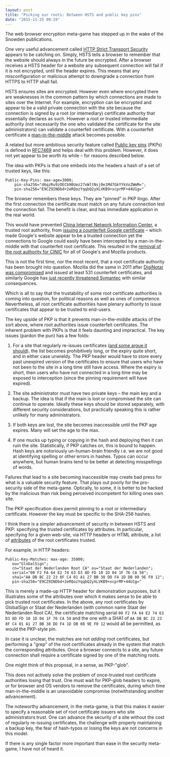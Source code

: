 ```yaml
---
layout: post
title: "Picking our roots: Between HSTS and public key pins"
date: "2015-11-25 09:19"
---
```



The web browser encryption meta-game has stepped up in the wake of the Snowden publications.

One very useful advancement called [HTTP Strict Transport Security](https://en.wikipedia.org/wiki/HTTP_Strict_Transport_Security) appears to be catching on.  Simply, HSTS tells a browser to remember that the website should always in the future be encrypted.  After a browser receives a HSTS header for a website any subsequent connection will fail if it is not encrypted, until the header expires.  This means that any misconfiguration or malicious attempt to downgrade a connection from HTTPS to HTTP shall fail.

HSTS ensures sites are encrypted.  However even where encrypted there are weaknesses in the common pattern by which connections are made to sites over the Internet. For example, encryption can be encrypted and appear to be a valid private connection with the site because the connection is signed by a root (or intemediary) certificate authority that essentially declares as such. However a root or trusted intermediate authority (not necessarily the one who validated the certificate for the site administrators) can validate a counterfeit certificate.  With a counterfeit certificate a [man-in-the-middle](https://en.wikipedia.org/wiki/Man-in-the-middle_attack) attack becomes possible.

A related but more ambitious security feature called [Public key pins](https://ipsec.pl/ssl/2014/public-key-pins-new-safeguard-https-websites.html) (*PKPs*) is defined in [RFC7469](https://tools.ietf.org/html/rfc7469) and helps deal with this problem. However, it does not yet appear to be worth its while – for reasons described below.

The idea with PKPs is that one embeds into the headers a hash of a set of trusted keys, like this:

```
Public-Key-Pins: max-age=3000;
    pin-sha256="d6qzRu9zOECb90Uez27xWltNsj0e1Md7GkYYkVoZWmM=";
    pin-sha256="E9CZ9INDbd+2eRQozYqqbQ2yXLVKB9+xcprMF+44U1g="
```

The browser remembers these keys.  They are "pinned" in PKP lingo.  After the first connection the certificate must match on any future connection lest the connection fail.  The benefit is clear, and has immediate application in the real world.

This would have prevented [China Internet Network Information Center](http://www1.cnnic.cn/index.htm), a trusted root authority, from [issuing a counterfeit Google certificate](http://techcrunch.com/2015/04/01/google-cnnic/) – which made Google's website appear to be a trusted connection yet the connections to Google could easily have been intercepted by a man-in-the-middle with that counterfeit root certificate.  This resulted in the [removal of the root authority for CINIC](http://arstechnica.com/security/2015/04/google-chrome-will-banish-chinese-certificate-authority-for-breach-of-trust/) for all of Google's and Mozilla products.

This is not the first time, nor the most recent, that a root certificate authority has been brought into question.  Mozilla did the same in 2011 after [DigiNotar was compromised](http://www.theregister.co.uk/2011/09/08/mozilla_certificate_authority_audit/) and issued at least 531 counterfeit certificates, and similarly Google has [just recently threatened Symantec](http://www.theregister.co.uk/2015/10/29/google_symantec_dodgy_certs/) with similar consequences.

Which is all to say that the trustability of some root certificate authorities is coming into question, for political reasons as well as ones of competence. Nevertheless, all root certificate authorities have plenary authority to issue certificates that appear to be trusted to end-users.

The key upside of PKP is that it prevents man-in-the-middle attacks of the sort above, where root authorities issue counterfeit certificates.  The inherent problem with PKPs is that it feels daunting and impractical.  The key issues (pardon the pun) has a few folds:

1. For a site that regularly re-issues certificates ([and some argue it should](https://letsencrypt.org/2015/11/09/why-90-days.html)), the list becomes prohibitively long, or the expiry quite short, and in either case unwieldy.  The PKP header would have to store every past unexpired version of the certificates to ensure that users who have not been to the site in a long time still have access.  Where the expiry is short, then users who have not connected in a long time may be exposed to interception (since the pinning requirement will have expired).

2. The site administrator must have two private keys – the main key and a backup.  The idea is that if the main is lost or compromised the site can continue to operate.  Ideally these keys should be stored separately, with different security considerations, but practically speaking this is rather unlikely for many administrators.

3. If both keys are lost, the site becomes inaccessible until the PKP age expires.  Many will set the age to the max.

4. If one mucks up typing or copying in the hash and deploying then it can ruin the site.  Statistically, if PKP catches on, this is bound to happen. Hash keys are notoriously un-human-brain friendly i.e. we are not good at identifying spelling or other errors in hashes.  Typos can occur anywhere, but human brains tend to be better at detecting misspellings of words.

Failures that lead to a site becoming inaccessible may create bad press for what is a valuable security feature. That plays out poorly for the pro-security side of the meta-game.  Optically, to some, it is better to be hacked by the malicious than risk being perceived incompetent for killing ones own site.

The PKP specification does permit pinning to a root or intermediary certificate.  However the key must be specific to the SHA-256 hashes.

I think there is a simpler advancement of security in between HSTS and PKP:  specifying the trusted certificates by attributes.  In particular, specifying for a given web-site, via HTTP headers or HTML attribute, a list of [attributes](https://en.wikipedia.org/wiki/X.509) of the root certificates trusted.

For example, in HTTP headers:

```http
Public-Key-Matches: max-age: 35000;
   ou="GlobalSign";
   cn="Staat der Nederlanden Root CA" ou="Staat der Nederlanden";
   serial="00 F2 FA 64 E2 74 63 D3 8D FD 10 1D 04 1F 76 CA 58";
   sha1="AA DB BC 22 23 8F C4 01 A1 27 BB 38 DD F4 1D DB 08 9E F0 12";
   pin-sha256="E9CZ9INDbd+2eRQozYqqbQ2yXLVKB9+xcprMF+44U1g="
```

This is merely a made-up HTTP header for demonstration purposes, but it illustrates some of the attributes over which it makes sense to be able to pick trusted root certificates.  In the above, any root certificates by GlobalSign or Staat der Nederlanden (with common name Staat der Nederlanden Root CA), the certificate matching serial `00 F2 FA 64 E2 74 63 D3 8D FD 10 1D 04 1F 76 CA 58` and the one with a SHA1 of `AA DB BC 22 23 8F C4 01 A1 27 BB 38 DD F4 1D DB 08 9E F0 12` would all be permitted, as would the PKP-style pin.

In case it is unclear, the matches are not *adding* root certificates, but performing a "grep" of the root certificates already in the system that match the corresponding attributes.  Once a browser connects to a site, any future connection shall require a certificate signed by one of the matching roots.

One might think of this proposal, in a sense, as PKP-"glob".

This does not actively solve the problem of once-trusted root certificate authorities losing that trust.  One must wait for PKP-glob headers to expire, or for browser and OS vendors to remove the certificates, during which time man-in-the-middle is an unavoidable compromise (notwithstanding another advancement).

The noteworthy advancement, in the meta-game, is that this makes it easier to specify a reasonable set of root certificate issuers who site administrators trust.  One can advance the security of a site without the cost of regularly re-issuing certificates, the challenge with properly maintaining a backup key, the fear of hash-typos or losing the keys are not concerns in this model.

If there is any single factor more important than ease in the security meta-game, I have not of heard it.
